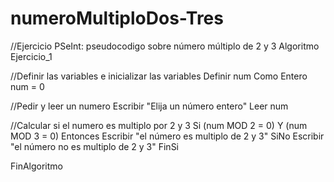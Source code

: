 # numeroMultiploDos-Tres
//Ejercicio PSeInt:  pseudocodigo sobre número múltiplo de 2 y 3
Algoritmo Ejercicio_1
	
 //Definir las variables e inicializar las variables
	Definir num Como Entero
	num = 0
	
//Pedir y leer un numero
	Escribir "Elija un número entero"
	Leer num
	
//Calcular si el numero es multiplo por 2 y 3
	Si (num MOD 2 = 0) Y (num MOD 3 = 0) Entonces
		Escribir "el número es multiplo de 2 y 3"
	SiNo 
		Escribir "el número no es multiplo de 2 y 3"
	FinSi
	
FinAlgoritmo

